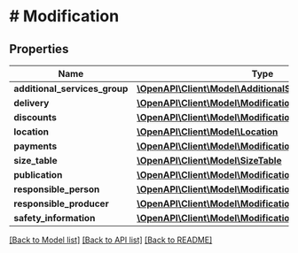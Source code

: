 # # Modification

## Properties

Name | Type | Description | Notes
------------ | ------------- | ------------- | -------------
**additional_services_group** | [**\OpenAPI\Client\Model\AdditionalServicesGroup**](AdditionalServicesGroup.md) |  | [optional]
**delivery** | [**\OpenAPI\Client\Model\ModificationDelivery**](ModificationDelivery.md) |  | [optional]
**discounts** | [**\OpenAPI\Client\Model\ModificationDiscounts**](ModificationDiscounts.md) |  | [optional]
**location** | [**\OpenAPI\Client\Model\Location**](Location.md) |  | [optional]
**payments** | [**\OpenAPI\Client\Model\ModificationPayments**](ModificationPayments.md) |  | [optional]
**size_table** | [**\OpenAPI\Client\Model\SizeTable**](SizeTable.md) |  | [optional]
**publication** | [**\OpenAPI\Client\Model\ModificationPublication**](ModificationPublication.md) |  | [optional]
**responsible_person** | [**\OpenAPI\Client\Model\ModificationResponsiblePerson**](ModificationResponsiblePerson.md) |  | [optional]
**responsible_producer** | [**\OpenAPI\Client\Model\ModificationResponsibleProducer**](ModificationResponsibleProducer.md) |  | [optional]
**safety_information** | [**\OpenAPI\Client\Model\ModificationSafetyInformation**](ModificationSafetyInformation.md) |  | [optional]

[[Back to Model list]](../../README.md#models) [[Back to API list]](../../README.md#endpoints) [[Back to README]](../../README.md)
